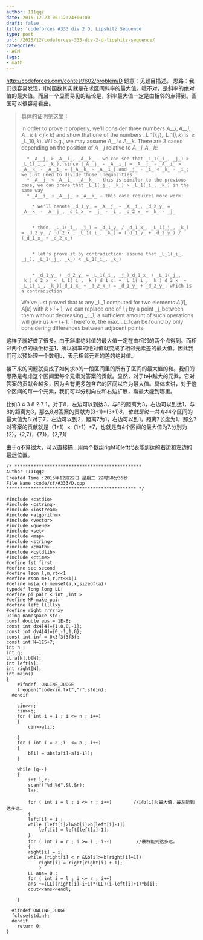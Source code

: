 ```yaml
---
author: 111qqz
date: 2015-12-23 06:12:24+00:00
draft: false
title: 'codeforces #333 div 2 D. Lipshitz Sequence'
type: post
url: /2015/12/codeforces-333-div-2-d-lipshitz-sequence/
categories:
- ACM
tags:
- math
---
```


http://codeforces.com/contest/602/problem/D
题意：见题目描述。
思路：我们很容易发现，l[h]函数其实就是在求区间斜率的最大值。哦不对，是斜率的绝对值的最大值。而且一个显而易见的结论是，斜率最大值一定是由相邻的点得到。画图可以很容易看出。


<blockquote>具体的证明见这里：

In order to prove it properly, we'll consider three numbers _A__i_, _A__j_, _A__k_ (_i_ < _j_ < _k_) and show that one of the numbers _L_1(_i_, _j_),_L_1(_j_, _k_) is  ≥ _L_1(_i_, _k_). W.l.o.g., we may assume _A__i_ ≤ _A__k_. There are 3 cases depending on the position of _A__j_ relative to _A__i_, _A__k_:

> 
> 
	  * _A__j_ > _A__i_, _A__k_ — we can see that _L_1(_i_, _j_) > _L_1(_i_, _k_), since |_A__j_ - _A__i_| = _A__j_ - _A__i_ > _A__k_ - _A__i_ = |_A__k_ - _A__i_| and _j_ - _i_ < _k_ - _i_; we just need to divide those inequalities
	  * _A__j_ < _A__i_, _A__k_ — this is similar to the previous case, we can prove that _L_1(_j_, _k_) > _L_1(_i_, _k_) in the same way
	  * _A__i_ ≤ _A__j_ ≤ _A__k_ — this case requires more work:

	    * we'll denote _d_1_y_ = _A__j_ - _A__i_, _d_2_y_ = _A__k_ - _A__j_, _d_1_x_ = _j_ - _i_, _d_2_x_ = _k_ - _j_


	    * then, _L_1(_i_, _j_) = _d_1_y_ / _d_1_x_, _L_1(_j_, _k_) = _d_2_y_ / _d_2_x_, _L_1(_i_, _k_) = (_d_1_y_ + _d_2_y_) / (_d_1_x_ + _d_2_x_)


	    * let's prove it by contradiction: assume that _L_1(_i_, _j_), _L_1(_j_, _k_) < _L_1(_i_, _k_)


	    * _d_1_y_ + _d_2_y_ = _L_1(_i_, _j_)_d_1_x_ + _L_1(_j_, _k_)_d_2_x_ < _L_1(_i_, _k_)_d_1_x_ + _L_1(_i_, _k_)_d_2_x_ = _L_1(_i_, _k_)(_d_1_x_ + _d_2_x_) = _d_1_y_ + _d_2_y_, which is a contradiction



We've just proved that to any _L_1 computed for two elements _A_[_i_], _A_[_k_] with _k_ > _i_ + 1, we can replace one of _i_, _j_ by a point _j_between them without decreasing _L_1; a sufficient amount of such operations will give us _k_ = _i_ + 1. Therefore, the max. _L_1can be found by only considering differences between adjacent points.</blockquote>


这样子就好做了很多。由于斜率绝对值的最大值一定在由相邻的两个点得到。而相邻两个点的横坐标差1，所以斜率的绝对值就变成了相邻元素差的最大值。因此我们可以预处理一个数组b，表示相邻元素的差的绝对值。

接下来的问题就变成了如何求b的一段区间里的所有子区间的最大值的和。我们的思路是考虑这个区间里每个元素对答案的贡献。显然，对于b中越大的元素，它对答案的贡献会越多，因为会有更多包含它的区间以它为最大值。具体来讲，对于这个区间的每一个元素，我们可以分别向左和右边扩展，看最大能到哪里。

比如3 4 3 8 2 7 1，对于8，左边可以到达3，与8的距离为3，右边可以到达1，与8的距离为3，那么8对答案的贡献为(3+1)*(3+1)*8，也就是说一共有4*4个区间的最大值为8.对于7，左边可以到2，距离7为1，右边可以到1，距离7长度为1，那么7对答案的贡献就是（1+1）×（1+1）*7，也就是有4个区间的最大值为7.分别为{2}，{2,7}，{7,1}，{2,7,1}

由于q不算很大，可以直接搞...用两个数组right和left代表能到达的右边和左边的最远位置。







    
    /* ***********************************************
    Author :111qqz
    Created Time :2015年12月22日 星期二 22时58分35秒
    File Name :code/cf/#333/D.cpp
    ************************************************ */
    
    #include <cstdio>
    #include <cstring>
    #include <iostream>
    #include <algorithm>
    #include <vector>
    #include <queue>
    #include <set>
    #include <map>
    #include <string>
    #include <cmath>
    #include <cstdlib>
    #include <ctime>
    #define fst first
    #define sec second
    #define lson l,m,rt<<1
    #define rson m+1,r,rt<<1|1
    #define ms(a,x) memset(a,x,sizeof(a))
    typedef long long LL;
    #define pi pair < int ,int >
    #define MP make_pair
    #define left lllllxy
    #define right rrrrrxy
    using namespace std;
    const double eps = 1E-8;
    const int dx4[4]={1,0,0,-1};
    const int dy4[4]={0,-1,1,0};
    const int inf = 0x3f3f3f3f;
    const int N=1E5+7;
    int n ; 
    int q;
    LL a[N],b[N];
    int left[N];
    int right[N];
    int main()
    {
    	#ifndef  ONLINE_JUDGE 
    	freopen("code/in.txt","r",stdin);
      #endif
    
    	cin>>n;
    	cin>>q;
    	for ( int i = 1 ; i <= n ; i++)
    	{
    	    cin>>a[i];
     
    	}
    	for ( int i = 2 ;i  <= n ; i++)
    	{
    	    b[i] = abs(a[i]-a[i-1]);
    	}
    
    	while (q--)
    	{
    	    int l,r;
    	    scanf("%d %d",&l,&r);
    	    l++;
    
    	    for ( int i = l ; i <= r ; i++)        //以b[i]为最大值，最左能到达多远。
    	    {
    		left[i] = i ;
    		while (left[i]>l&&b[i]>b[left[i]-1])
    		    left[i] = left[left[i]-1];
    	    }
    	    for ( int i = r ; i >= l ; i--)         //最右能到达多远。
    	    {
    		right[i] = i;
    		while (right[i] < r &&b[i]>=b[right[i]+1])
    		    right[i] = right[right[i] + 1];
        	    }
    	    LL ans= 0 ;
    	    for ( int i = l ; i <= r ; i++)
    		ans +=(LL)(right[i]-i+1)*(LL)(i-left[i]+1)*b[i];
    	    cout<<ans<<endl;
    
    	}
    
      #ifndef ONLINE_JUDGE  
      fclose(stdin);
      #endif
        return 0;
    }
    



